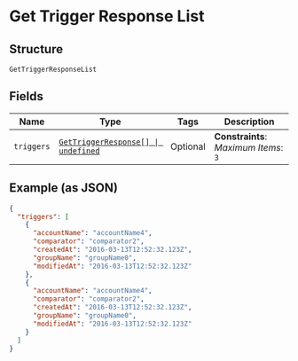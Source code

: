 
# Get Trigger Response List

## Structure

`GetTriggerResponseList`

## Fields

| Name | Type | Tags | Description |
|  --- | --- | --- | --- |
| `triggers` | [`GetTriggerResponse[] \| undefined`](../../doc/models/get-trigger-response.md) | Optional | **Constraints**: *Maximum Items*: `3` |

## Example (as JSON)

```json
{
  "triggers": [
    {
      "accountName": "accountName4",
      "comparator": "comparator2",
      "createdAt": "2016-03-13T12:52:32.123Z",
      "groupName": "groupName0",
      "modifiedAt": "2016-03-13T12:52:32.123Z"
    },
    {
      "accountName": "accountName4",
      "comparator": "comparator2",
      "createdAt": "2016-03-13T12:52:32.123Z",
      "groupName": "groupName0",
      "modifiedAt": "2016-03-13T12:52:32.123Z"
    }
  ]
}
```


